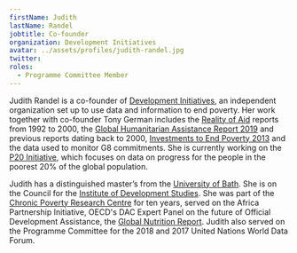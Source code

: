 ```yaml
---
firstName: Judith
lastName: Randel
jobtitle: Co-founder
organization: Development Initiatives
avatar: ../assets/profiles/judith-randel.jpg
twitter:
roles:
  - Programme Committee Member
---
```


Judith Randel is a co-founder of [Development Initiatives](http://devinit.org/), an independent organization set up to use data and information to end poverty. Her work together with co-founder Tony German includes the [Reality of Aid](http://www.realityofaid.org/) reports from 1992 to 2000, the [Global Humanitarian Assistance Report 2019](http://devinit.org/post/global-humanitarian-assistance-report-2019/) and previous reports dating back to 2000, [Investments to End Poverty 2013](http://devinit.org/post/investments-to-end-poverty/) and the data used to monitor G8 commitments. She is currently working on the [P20 Initiative](http://devinit.org/post/projects/p20-initiative-data-leave-no-one-behind/), which focuses on data on progress for the people in the poorest 20% of the global population.

Judith has a distinguished master’s from the [University of Bath](https://www.bath.ac.uk/). She is on the Council for the [Institute of Development Studies](https://www.ids.ac.uk/). She was part of the [Chronic Poverty Research Centre](http://www.chronicpoverty.org/) for ten years, served on the Africa Partnership Initiative, OECD's DAC Expert Panel on the future of Official Development Assistance, the [Global Nutrition Report](https://globalnutritionreport.org/). Judith also served on the Programme Committee for the 2018 and 2017 United Nations World Data Forum.
